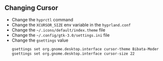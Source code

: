 ## Changing Cursor
- Change the `hyprctl` command
- Change the `XCURSOR_SIZE` env variable in the `hyprland.conf`
- Change the `~/.icons/default/index.theme` file
- Change the `~/.config/gtk-3.0/settings.ini` file
- Change the `gsettings` value
    ```bash
    gsettings set org.gnome.desktop.interface cursor-theme Bibata-Modern-Classic
    gsettings set org.gnome.desktop.interface cursor-size 22
    ```